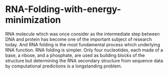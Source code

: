 # RNA-Folding-with-energy-minimization
RNA molecule which was once consider as the intermediate step between DNA and protein has become one of the important subject of research today. And RNA folding is the most fundamental process  which underlying RNA function. RNA folding is simpler. Only four nucleotides, each made of a base, a ribose, and a phosphate, are used as building blocks of the structure but determining the RNA secondary structure from sequence data by computational predictions is a longstanding problem.
